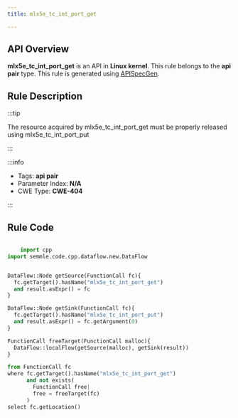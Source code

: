 ```yaml
---
title: mlx5e_tc_int_port_get

---
```



## API Overview
**mlx5e_tc_int_port_get** is an API in **Linux kernel**. This rule belongs to the **api pair** type. This rule is generated using [APISpecGen](../../tools/APISpecGen).
## Rule Description

:::tip

The resource acquired by mlx5e_tc_int_port_get must be properly released using mlx5e_tc_int_port_put

:::

:::info

- Tags: **api pair**
- Parameter Index: **N/A**
- CWE Type: **CWE-404**

:::

## Rule Code
```python

    import cpp
import semmle.code.cpp.dataflow.new.DataFlow


DataFlow::Node getSource(FunctionCall fc){
  fc.getTarget().hasName("mlx5e_tc_int_port_get")
  and result.asExpr() = fc
}

DataFlow::Node getSink(FunctionCall fc){
  fc.getTarget().hasName("mlx5e_tc_int_port_put")
  and result.asExpr() = fc.getArgument(0)
}

FunctionCall freeTarget(FunctionCall malloc){
  DataFlow::localFlow(getSource(malloc), getSink(result))
}

from FunctionCall fc
where fc.getTarget().hasName("mlx5e_tc_int_port_get")
      and not exists(
        FunctionCall free| 
        free = freeTarget(fc)
      )
select fc.getLocation()

    
```